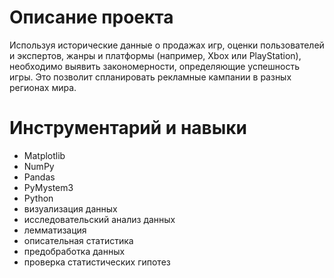 # Описание проекта

Используя исторические данные о продажах игр, оценки пользователей и экспертов, жанры и платформы (например, Xbox или PlayStation), необходимо выявить закономерности, определяющие успешность игры. Это позволит спланировать рекламные кампании в разных регионах мира.

# Инструментарий и навыки

- Matplotlib 
- NumPy 
- Pandas
- PyMystem3
- Python
- визуализация данных
- исследовательский анализ данных
- лемматизация
- описательная статистика
- предобработка данных
- проверка статистических гипотез